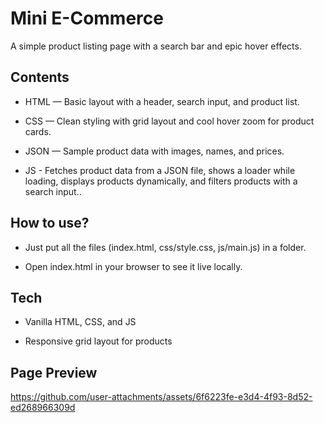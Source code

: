 # Mini E-Commerce

A simple product listing page with a search bar and epic hover effects.

## Contents

* HTML — Basic layout with a header, search input, and product list.

* CSS — Clean styling with grid layout and cool hover zoom for product cards.

* JSON — Sample product data with images, names, and prices.

* JS - Fetches product data from a JSON file, shows a loader while loading, displays products dynamically, and filters products with a search input..

## How to use?

* Just put all the files (index.html, css/style.css, js/main.js) in a folder.

* Open index.html in your browser to see it live locally.

## Tech

* Vanilla HTML, CSS, and JS

* Responsive grid layout for products
## Page Preview
https://github.com/user-attachments/assets/6f6223fe-e3d4-4f93-8d52-ed268966309d

